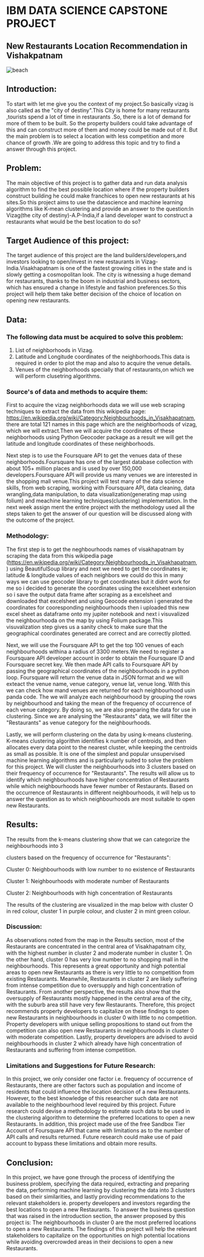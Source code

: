 # IBM DATA SCIENCE CAPSTONE PROJECT
## New Restaurants Location Recommendation in Vishakpatnam
![beach](https://user-images.githubusercontent.com/63008519/142022517-5e42d08e-1291-407f-ab1a-3ce457b2fdd0.jpg)
## Introduction:
To start with let me give you the context of my project.So basically vizag is also called as the "city of destiny".This City is home for many restaurants ,tourists spend a lot of time in restaurants .So, there is a lot of demand for more of them to be built. So the property builders could take advantage of this and can construct more of them and money could be made out of it. But the main problem is to select a location with less competition and more chance of growth .We are going to address this topic and try to find a answer through this project.
## Problem:
The main objective of this project is to gather data and run data analysis algorithm to find the best possible location where if the property builders construct building he could make franchices to open new restaurants at his sites.So this project aims to use the datascience and machine learning algorithms like K-mean clustering and provide an answer to the question:In Vizag(the city of destiny)-A.P-India,if a land developer want to construct a restaurants what would be the best location to do so?
## Target Audience of this project:
The target audience of this project are the land builders/developers,and investors looking to open/invest in new restaurants in Vizag-India.Visakhapatnam is one of the fastest growing cities in the state and is slowly getting a cosmopolitan look. The city is witnessing a huge demand for restaurants, thanks to the boom in industrial and business sectors, which has ensured a change in lifestyle and fashion preferences.So this project will help them take better decision of the choice of location on opening new restaurants.
## Data:
### The following data must be acquired to solve this problem:
1. List of neighborhoods in Vizag.
1. Latitude and Longitude coordinates of the neighborhoods.This data is required in order to plot the map and also to acquire the venue details.
1. Venues of the neighborhoods specially that of restaurants,on which we will perform clusetring algorithms. 

### Source's of data and methods to acquire them:
First to acquire the vizag neighborhoods data we will use web scraping techniques to extract the data from this wikipedia page: https://en.wikipedia.org/wiki/Category:Neighbourhoods_in_Visakhapatnam, there are total 121 names in this page which are the neighborhoods of vizag, which we will extract.Then we will acquire the coordinates of these neighborhoods using Python Geocoder package as a result we will get the latitude and longitude coordinates of these neighborhoods.

Next step is to use the Foursquare API to get the venues data of these neighborhoods.Foursquare has one of the largest database collection with about 105+ million places and is used by over 150,000 developers.Foursquare API will provide us many venues we are interested in the shopping mall venue.This project will test many of the data science skills, from web scraping, working with Foursquare API, data cleaning, data wrangling,data manipulation, to data visualization(generating map using folium) and meachine learning techniques(clustering) implementation. In the next week assign ment the entire project with the methodology used all the steps taken to get the answer of our question will be discussed along with the outcome of the project.  
### Methodology:
The first step is to get the neghbourhoods names of visakhapatnam by scraping the data from this wikipedia page (https://en.wikipedia.org/wiki/Category:Neighbourhoods_in_Visakhapatnam,) using BeautifulSoup library and next we need to get the coordinates ie; latitude & longitude values of each neighbors we could do this in many ways we can use geocoder library to get coordinates but it didnt work for me so i decided to generate the coordinates using the excelsheet extension so i save the output data frame after scraping as a excelsheet and downloaded that excelsheet and using Geocode extension i generated the coordinates for cooresponding neighbourhoods then i uploaded this new excel sheet as dataframe onto my jupiter notebook and next i visuvalized the neighbourhooda on the map by using Folium package.This visuvalization step gives us a sanity check to make sure that the geographical coordinates generated are correct and are correctly plotted.

Next, we will use the Foursquare API to get the top 100 venues of each neighbourhoods withina a radius of 3300 meters.We need to register a Foursquare API developer account in order to obtain the Foursquare ID and Foursquare secret key. We then made API calls to Foursquare API by passing the geographical coordinates of the neighbourhoods in a python loop. Foursquare will return the venue data in JSON format and we will exteact the venue name, venue category, venue lat, venue long. With this we can check how mand venues are returned for each neighbourhood usin panda code. The we will analyze each neighbourhood by grouping the rows by neighbourhood and taking the mean of the frequency of occurrence of each venue category. By doing so, we are also preparing the data for use in clustering. Since we are analysing the "Restaurants" data, we will filter the "Restaurants" as venue category for the neighbourhoods.

Lastly, we will perform clustering on the data by using k-means clustering. K-means clustering algorithm identifies k number of centroids, and then allocates every data point to the nearest cluster, while keeping the centroids as small as possible. It is one of the simplest and popular unsupervised machine learning algorithms and is particularly suited to solve the problem for this project. We will cluster the neighbourhoods into 3 clusters based on their frequency of occurrence for "Restaurants". The results will allow us to identify which neighbourhoods have higher concentration of Restaurants while which neighbourhoods have fewer number of Restaurants. Based on the occurrence of Restaurants in different neighbourhoods, it will help us to answer the question as to which neighbourhoods are most suitable to open new Restaurants.

## Results:
The results from the k-means clustering show that we can categorize the neighbourhoods into 3

clusters based on the frequency of occurrence for "Restaurants":

Cluster 0: Neighbourhoods with low number to no existence of Restaurants

Cluster 1: Neighbourhoods with moderate number of Restaurants

Cluster 2: Neighbourhoods with high concentration of Restaurants

The results of the clustering are visualized in the map below with cluster O in red colour, cluster 1 in purple colour, and cluster 2 in mint green colour.

### Discussion:
As observations noted from the map in the Results section, most of the Restaurants are concentrated in the central area of Visakhapatnam city, with the highest number in cluster 2 and moderate number in cluster 1. On the other hand, cluster 0 has very low number to no shopping mall in the neighbourhoods. This represents a great opportunity and high potential areas to open new Restaurants as there is very little to no competition from existing Restaurants. Meanwhile, Restaurants in cluster 2 are likely suffering from intense competition due to oversupply and high concentration of Restaurants. From another perspective, the results also show that the oversupply of Restaurants mostly happened in the central area of the city, with the suburb area still have very few Restaurants. Therefore, this project recommends property developers to capitalize on these findings to open new Restaurants in neighbourhoods in cluster 0 with little to no competition. Property developers with unique selling propositions to stand out from the competition can also open new Restaurants in neighbourhoods in cluster 0 with moderate competition. Lastly, property developers are advised to avoid neighbourhoods in cluster 2 which already have high concentration of Restaurants and suffering from intense competition.

### Limitations and Suggestions for Future Research:
In this project, we only consider one factor i.e. frequency of occurrence of Restaurants, there are other factors such as population and income of residents that could influence the location decision of a new Restaurants. However, to the best knowledge of this researcher such data are not available to the neighbourhood level required by this project. Future research could devise a methodology to estimate such data to be used in the clustering algorithm to determine the preferred locations to open a new Restaurants. In addition, this project made use of the free Sandbox Tier Account of Foursquare API that came with limitations as to the number of API calls and results returned. Future research could make use of paid account to bypass these limitations and obtain more results.

## Conclusion:
In this project, we have gone through the process of identifying the business problem, specifying the data required, extracting and preparing the data, performing machine learning by clustering the data into 3 clusters based on their similarities, and lastly providing recommendations to the relevant stakeholders ie. property developers and investors regarding the best locations to open a new Restaurants. To answer the business question that was raised in the introduction section, the answer proposed by this project is: The neighbourhoods in cluster 0 are the most preferred locations to open a new Restaurants. The findings of this project will help the relevant stakeholders to capitalize on the opportunities on high potential locations while avoiding overcrowded areas in their decisions to open a new Restaurants.




                                                       
